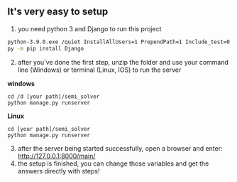 ## It's very easy to setup

1. you need python 3 and Django to run this project

```bash
python-3.9.0.exe /quiet InstallAllUsers=1 PrependPath=1 Include_test=0
py -m pip install Django
```

2. after you've done the first step, unzip the folder and use your command line (Windows) or terminal (Linux, IOS) to run the server

**windows**

```shell
cd /d [your path]/semi_solver
python manage.py runserver
```

**Linux**

```shell
cd [your path]/semi_solver
python manage.py runserver
```

3. after the server being started successfully, open a browser and enter: http://127.0.0.1:8000/main/ 
4. the setup is finished, you can change those variables and get the answers directly with steps!